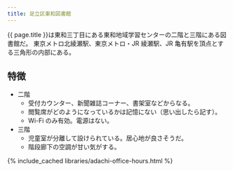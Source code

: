 ```yaml
---
title: 足立区東和図書館
---
```


{{ page.title }}は東和三丁目にある東和地域学習センターの二階と三階にある図書館だ。
東京メトロ北綾瀬駅、東京メトロ・JR 綾瀬駅、JR 亀有駅を頂点とする三角形の内部にある。

## 特徴

* 二階
  * 受付カウンター、新聞雑誌コーナー、書架室などからなる。
  * 閲覧席がどのようになっているかは記憶にない（思い出したら記す）。
  * Wi-Fi のみ有効。電源はない。
* 三階
  * 児童室が分離して設けられている。居心地が良さそうだ。
  * 階段廊下の空調が甘い気がする。

{% include_cached libraries/adachi-office-hours.html %}
